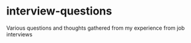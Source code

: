 # interview-questions
Various questions and thoughts gathered from my experience from job interviews
